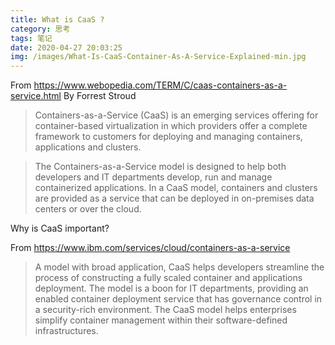 ```yaml
---
title: What is CaaS ?
category: 思考
tags: 笔记
date: 2020-04-27 20:03:25
img: /images/What-Is-CaaS-Container-As-A-Service-Explained-min.jpg
---
```


From https://www.webopedia.com/TERM/C/caas-containers-as-a-service.html By Forrest Stroud

> Containers-as-a-Service (CaaS) is an emerging services offering for container-based virtualization in which providers offer a complete framework to customers for deploying and managing containers, applications and clusters.

> The Containers-as-a-Service model is designed to help both developers and IT departments develop, run and manage containerized applications. In a CaaS model, containers and clusters are provided as a service that can be deployed in on-premises data centers or over the cloud.


Why is CaaS important?

From https://www.ibm.com/services/cloud/containers-as-a-service

> A model with broad application, CaaS helps developers streamline the process of constructing a fully scaled container and applications deployment. The model is a boon for IT departments, providing an enabled container deployment service that has governance control in a security-rich environment. The CaaS model helps enterprises simplify container management within their software-defined infrastructures.